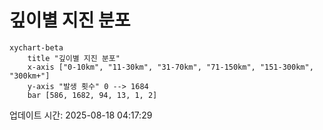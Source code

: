 # 깊이별 지진 분포

```mermaid
xychart-beta
    title "깊이별 지진 분포"
    x-axis ["0-10km", "11-30km", "31-70km", "71-150km", "151-300km", "300km+"]
    y-axis "발생 횟수" 0 --> 1684
    bar [586, 1682, 94, 13, 1, 2]
```

업데이트 시간: 2025-08-18 04:17:29
